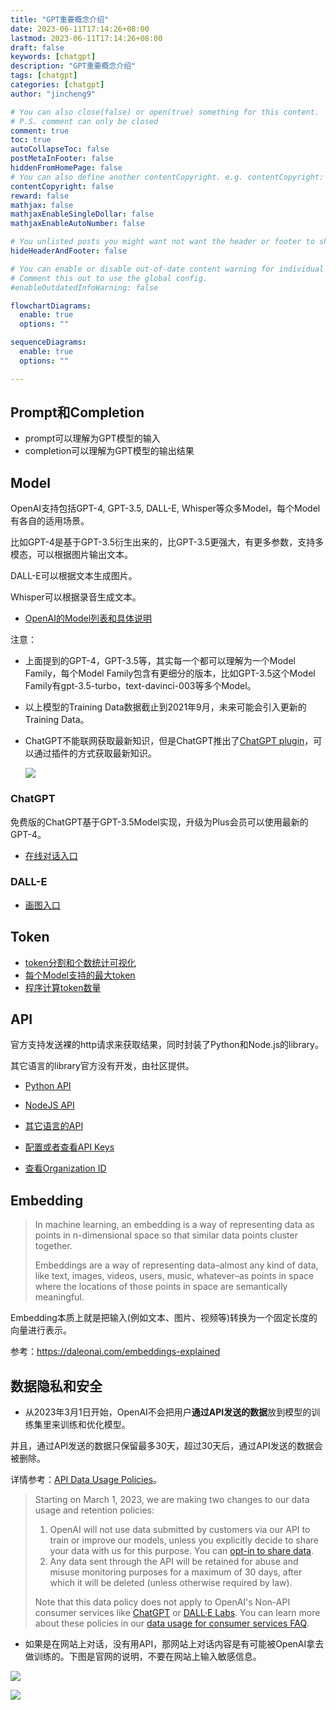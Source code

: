 ```yaml
---
title: "GPT重要概念介绍"
date: 2023-06-11T17:14:26+08:00
lastmod: 2023-06-11T17:14:26+08:00
draft: false
keywords: [chatgpt]
description: "GPT重要概念介绍"
tags: [chatgpt]
categories: [chatgpt]
author: "jincheng9"

# You can also close(false) or open(true) something for this content.
# P.S. comment can only be closed
comment: true
toc: true
autoCollapseToc: false
postMetaInFooter: false
hiddenFromHomePage: false
# You can also define another contentCopyright. e.g. contentCopyright: "This is another copyright."
contentCopyright: false
reward: false
mathjax: false
mathjaxEnableSingleDollar: false
mathjaxEnableAutoNumber: false

# You unlisted posts you might want not want the header or footer to show
hideHeaderAndFooter: false

# You can enable or disable out-of-date content warning for individual post.
# Comment this out to use the global config.
#enableOutdatedInfoWarning: false

flowchartDiagrams:
  enable: true
  options: ""

sequenceDiagrams: 
  enable: true
  options: ""

---
```


## Prompt和Completion

* prompt可以理解为GPT模型的输入
* completion可以理解为GPT模型的输出结果

## Model

OpenAI支持包括GPT-4, GPT-3.5, DALL-E, Whisper等众多Model，每个Model有各自的适用场景。

比如GPT-4是基于GPT-3.5衍生出来的，比GPT-3.5更强大，有更多参数，支持多模态，可以根据图片输出文本。

DALL-E可以根据文本生成图片。

Whisper可以根据录音生成文本。

* [OpenAI的Model列表和具体说明](https://platform.openai.com/docs/models)

注意：

* 上面提到的GPT-4，GPT-3.5等，其实每一个都可以理解为一个Model Family，每个Model Family包含有更细分的版本，比如GPT-3.5这个Model Family有gpt-3.5-turbo，text-davinci-003等多个Model。

* 以上模型的Training Data数据截止到2021年9月，未来可能会引入更新的Training Data。

* ChatGPT不能联网获取最新知识，但是ChatGPT推出了[ChatGPT plugin](https://openai.com/blog/chatgpt-plugins)，可以通过插件的方式获取最新知识。

  ![](/Users/zhangjincheng/Desktop/zhangjincheng/github/gpt-tutorial/lecture02_1.png)

### ChatGPT

免费版的ChatGPT基于GPT-3.5Model实现，升级为Plus会员可以使用最新的GPT-4。

* [在线对话入口](https://chat.openai.com/chat)

### DALL-E

* [画图入口](https://labs.openai.com/)

## Token

* [token分割和个数统计可视化](https://platform.openai.com/tokenizer)
* [每个Model支持的最大token](https://platform.openai.com/docs/models/overview)
* [程序计算token数量](https://github.com/openai/openai-cookbook/blob/main/examples/How_to_count_tokens_with_tiktoken.ipynb)

## API

官方支持发送裸的http请求来获取结果，同时封装了Python和Node.js的library。

其它语言的library官方没有开发，由社区提供。

* [Python API](https://github.com/openai/openai-python)

* [NodeJS API](https://github.com/openai/openai-node)

* [其它语言的API](https://platform.openai.com/docs/libraries)

* [配置或者查看API Keys](https://platform.openai.com/account/api-keys)
* [查看Organization ID](https://platform.openai.com/account/org-settings)

## Embedding

> In machine learning, an embedding is a way of representing data as points in n-dimensional space so that similar data points cluster together.
>
> Embeddings are a way of representing data–almost any kind of data, like text, images, videos, users, music, whatever–as points in space where the locations of those points in space are semantically meaningful.

Embedding本质上就是把输入(例如文本、图片、视频等)转换为一个固定长度的向量进行表示。

参考：https://daleonai.com/embeddings-explained

##  数据隐私和安全

* 从2023年3月1日开始，OpenAI不会把用户**通过API发送的数据**放到模型的训练集里来训练和优化模型。

并且，通过API发送的数据只保留最多30天，超过30天后，通过API发送的数据会被删除。

详情参考：[API Data Usage Policies](https://openai.com/policies/api-data-usage-policies)。

> Starting on March 1, 2023, we are making two changes to our data usage and retention policies:
>
> 1. OpenAI will not use data submitted by customers via our API to train or improve our models, unless you explicitly decide to share your data with us for this purpose. You can [opt-in to share data](https://docs.google.com/forms/d/e/1FAIpQLSevgtKyiSWIOj6CV6XWBHl1daPZSOcIWzcUYUXQ1xttjBgDpA/viewform).
> 2. Any data sent through the API will be retained for abuse and misuse monitoring purposes for a maximum of 30 days, after which it will be deleted (unless otherwise required by law).
>
> Note that this data policy does not apply to OpenAI's Non-API consumer services like [ChatGPT](https://chat.openai.com/) or [DALL·E Labs](https://labs.openai.com/). You can learn more about these policies in our [data usage for consumer services FAQ](https://help.openai.com/en/articles/7039943-data-usage-for-consumer-services-faq).



* 如果是在网站上对话，没有用API，那网站上对话内容是有可能被OpenAI拿去做训练的。下图是官网的说明，不要在网站上输入敏感信息。

![](/img/lecture02_2.png) 





![](/img/wechat.png)

